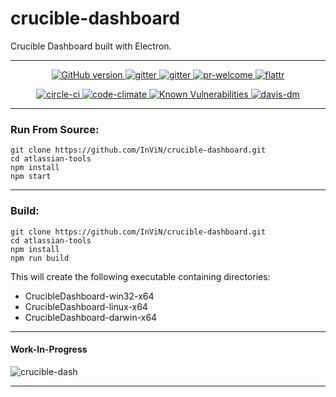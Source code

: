 # crucible-dashboard
Crucible Dashboard built with Electron.

---

<p align="center">
 <a href="https://badge.fury.io/gh/InViN%2Fatlassian-tools">
  <img src="https://badge.fury.io/gh/InViN%2Fatlassian-tools.svg" alt="GitHub version" />
 </a>
 <a href="https://opensource.org/licenses/Apache-2.0">
  <img src="https://img.shields.io/badge/License-Apache%202.0-blue.svg" alt="gitter" />
 </a>
 <a href="https://gitter.im/atlassian-tools">
  <img src="https://badges.gitter.im/Join%20Chat.svg" alt="gitter" />
 </a>
 <a href="https://github.com/InViN/atlassian-tools">
  <img src="https://img.shields.io/badge/PRs-welcome-brightgreen.svg" alt="pr-welcome" />
 </a>
  <a href="https://flattr.com/submit/auto?user_id=1nv1n&url=https://github.com/InViN/atlassian-tools&title=atlassian-tools&language=javascript&tags=github&category=software">
  <img src="http://api.flattr.com/button/flattr-badge-large.png" alt="flattr" />
 </a>
</p>
<p align="center">
 <a href="https://circleci.com/gh/InViN/atlassian-tools">
  <img src="https://circleci.com/gh/InViN/atlassian-tools.svg?style=shield" alt="circle-ci" />
 </a>
 <a href="https://codeclimate.com/github/InViN/atlassian-tools/maintainability">
  <img src="https://api.codeclimate.com/v1/badges/e6bc57ed3fbab9c600f1/maintainability" alt="code-climate"/>
 </a>
 <a href="https://snyk.io/test/github/InViN/atlassian-tools">
  <img src="https://snyk.io/test/github/InViN/atlassian-tools/badge.svg" alt="Known Vulnerabilities" data-canonical-src="https://snyk.io/test/github/InViN/atlassian-tools" style="max-width:100%;" />
 </a>
 <a href="https://david-dm.org/InViN/atlassian-tools">
  <img src="https://david-dm.org/InViN/atlassian-tools.svg" alt="davis-dm" />
 </a>
</p>

---

### Run From Source:
```
git clone https://github.com/InViN/crucible-dashboard.git
cd atlassian-tools
npm install
npm start
```

---

### Build:
```
git clone https://github.com/InViN/crucible-dashboard.git
cd atlassian-tools
npm install
npm run build
```
This will create the following executable containing directories:
 - CrucibleDashboard-win32-x64
 - CrucibleDashboard-linux-x64
 - CrucibleDashboard-darwin-x64

---

#### Work-In-Progress
![crucible-dash](https://i.imgur.com/fQK6hCr.gif)

---

